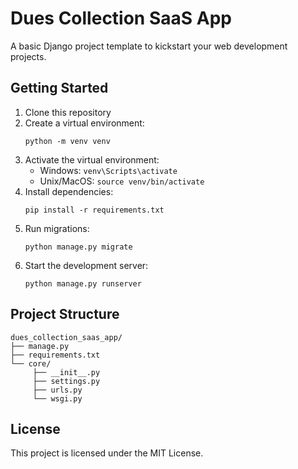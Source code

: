 # Dues Collection SaaS App

A basic Django project template to kickstart your web development projects.

## Getting Started

1. Clone this repository
2. Create a virtual environment:
    ```
    python -m venv venv
    ```
3. Activate the virtual environment:
    - Windows: `venv\Scripts\activate`
    - Unix/MacOS: `source venv/bin/activate`
4. Install dependencies:
    ```
    pip install -r requirements.txt
    ```
5. Run migrations:
    ```
    python manage.py migrate
    ```
6. Start the development server:
    ```
    python manage.py runserver
    ```

## Project Structure

```
dues_collection_saas_app/
├── manage.py
├── requirements.txt
└── core/
     ├── __init__.py
     ├── settings.py
     ├── urls.py
     └── wsgi.py
```

## License

This project is licensed under the MIT License.
